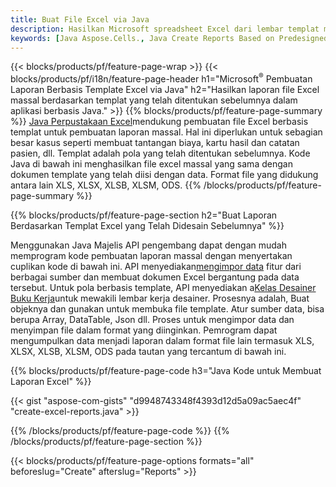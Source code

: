 ```yaml
---
title: Buat File Excel via Java
description: Hasilkan Microsoft spreadsheet Excel dari lembar templat menggunakan perpustakaan spreadsheet Java
keywords: [Java Aspose.Cells., Java Create Reports Based on Predesigned Excel Template., Java Generate Reports Based on Predesigned Excel Template., Java Create Reports Based on Excel Template., Java Generate Reports Based on Excel Template., Java Create Excel files Based on Excel Template., Java Generate Excel files Based on Excel Template]
---
```

{{< blocks/products/pf/feature-page-wrap >}}
{{< blocks/products/pf/i18n/feature-page-header h1="Microsoft<sup>&reg;</sup> Pembuatan Laporan Berbasis Template Excel via Java" h2="Hasilkan laporan file Excel massal berdasarkan templat yang telah ditentukan sebelumnya dalam aplikasi berbasis Java." >}}
{{% blocks/products/pf/feature-page-summary %}}
[Java Perpustakaan Excel](/cells/id/java/)mendukung pembuatan file Excel berbasis templat untuk pembuatan laporan massal. Hal ini diperlukan untuk sebagian besar kasus seperti membuat tantangan biaya, kartu hasil dan catatan pasien, dll. Templat adalah pola yang telah ditentukan sebelumnya. Kode Java di bawah ini menghasilkan file excel massal yang sama dengan dokumen template yang telah diisi dengan data. Format file yang didukung antara lain XLS, XLSX, XLSB, XLSM, ODS.
{{% /blocks/products/pf/feature-page-summary %}}

{{% blocks/products/pf/feature-page-section h2="Buat Laporan Berdasarkan Templat Excel yang Telah Didesain Sebelumnya" %}}

 Menggunakan Java Majelis API pengembang dapat dengan mudah memprogram kode pembuatan laporan massal dengan menyertakan cuplikan kode di bawah ini. API menyediakan[mengimpor data](https://docs.aspose.com/cells/java/import-and-export-data/) fitur dari berbagai sumber dan membuat dokumen Excel bergantung pada data tersebut. Untuk pola berbasis template, API menyediakan a[Kelas Desainer Buku Kerja](https://reference.aspose.com/cells/java/com.aspose.cells/WorkbookDesigner)untuk mewakili lembar kerja desainer. Prosesnya adalah, Buat objeknya dan gunakan untuk membuka file template. Atur sumber data, bisa berupa Array, DataTable, Json dll. Proses untuk mengimpor data dan menyimpan file dalam format yang diinginkan. Pemrogram dapat mengumpulkan data menjadi laporan dalam format file lain termasuk XLS, XLSX, XLSB, XLSM, ODS pada tautan yang tercantum di bawah ini.



{{% blocks/products/pf/feature-page-code h3="Java Kode untuk Membuat Laporan Excel" %}}

{{< gist "aspose-com-gists" "d9948743348f4393d12d5a09ac5aec4f" "create-excel-reports.java" >}}

{{% /blocks/products/pf/feature-page-code %}}
{{% /blocks/products/pf/feature-page-section %}}

{{< blocks/products/pf/feature-page-options formats="all" beforeslug="Create" afterslug="Reports" >}}
